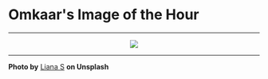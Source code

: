 # Omkaar's Image of the Hour

---

<div align="center">

<a href="https://unsplash.com/photos/sun-shines-through-lilac-blossoms-at-dusk-ird6OOE2LXI">
  <img src="https://images.unsplash.com/photo-1747647098060-c78991b97260?crop=entropy&cs=tinysrgb&fit=max&fm=jpg&ixid=M3w3NjA2Nzh8MHwxfHJhbmRvbXx8fHx8fHx8fDE3NDkzMTkyMDB8&ixlib=rb-4.1.0&q=80&w=1080" style="max-width:100%; height:auto;">
</a>



</div>

---

**Photo by** [Liana S](https://unsplash.com/@cherstve_pechivo) **on Unsplash**
